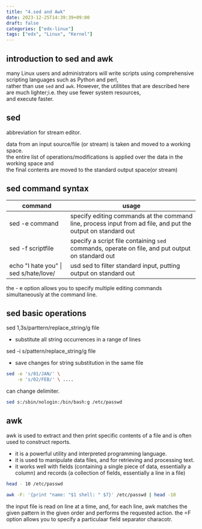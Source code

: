 ```yaml
---
title: "4.sed and Awk"
date: 2023-12-25T14:39:39+09:00
draft: false
categories: ["edx-linux"]
tags: ["edx", "Linux", "Kernel"]
---
```


## introduction to sed and awk

many Linux users and administrators will write scripts using comprehensive scripting languages such as Python and perl,  
rather than use `sed` and `awk`. However, the utilitites that are described here are much lighter;i.e. they use fewer system resources,  
and execute faster.

## sed

abbreviation for stream editor.

data from an input source/file (or stream) is taken and moved to a working space.  
the entire list of operations/modifications is applied over the data in the working space and  
the final contents are moved to the standard output space(or stream)

## sed command syntax

| command                               | usage                                                                                                        |
| ------------------------------------- | ------------------------------------------------------------------------------------------------------------ |
| sed -e command <filename>             | specify editing commands at the command line, process input from ad file, and put the output on standard out |
| sed -f scriptfile <filename>          | specify a script file containing `sed` commands, operate on file, and put output on standard out             |
| echo "I hate you" \| sed s/hate/love/ | usd sed to filter standard input, putting output on standard out                                             |


the - e option allows you to specify multiple editing commands simultaneously at the command line. 

## sed basic operations

sed 1,3s/parttern/replace_string/g file
- substitute all string occurrences in a range of lines

sed -i s/pattern/replace_string/g file
- save changes for string substitution in the same file

```bash
sed -e 's/01/JAN/' \
    -e 's/02/FEB/' \ ....
```

can change delimiter.
```bash
sed s:/sbin/nologin:/bin/bash:g /etc/passwd
```

## awk

awk is used to extract and then print specific contents of a file and is often used to construct reports.

- it is a powerful utility and interpreted programming language. 
- it is used to manipulate data files, and for retrieving and processing text.
- it works well with fields (containing a single piece of data, essentially a column) and records (a collection of fields, essentially a line in a file)

```bash
head - 10 /etc/passwd

awk -F: '{print "name: "$1 shell: " $7}' /etc/passwd | head -10
```

the input file is read on line at a time, and, for each line, awk matches the given pattern in the given order and performs the requested action.
the =F option allows you to specify a particulaar field separator characotr. 


